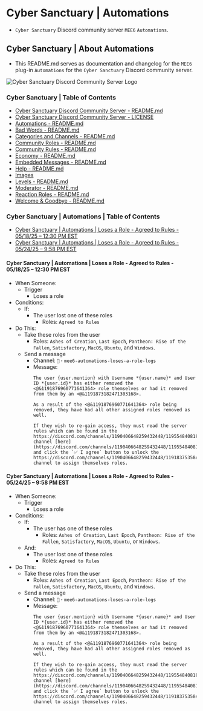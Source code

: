 <!-- omit from toc -->
# Cyber Sanctuary | Automations
* `Cyber Sanctuary` Discord community server `MEE6` `Automations`.

<!-- omit from toc -->
## Cyber Sanctuary | About Automations
* This README.md serves as documentation and changelog for the `MEE6` plug-in `Automations` for the `Cyber Sanctuary` Discord community server.

![Cyber Sanctuary Discord Community Server Logo](https://forgejo.cybersanctuary.xyz/ssimon/Cyber-Sanctuary-Discord-Community-Server/raw/branch/main/Images/Server%20Icons/Cyber%20Sanctuary%20-%20Server%20Icons%20-%20512x512%20-%20Earth%20from%20Space%201%20-%20Cyber%20Sanctuary.png "Cyber Sanctuary Discord Community Server Logo")

<!-- omit from toc -->
### Cyber Sanctuary | Table of Contents
* [Cyber Sanctuary Discord Community Server - README.md](/ssimon/Homelab/src/branch/main/README.md)
* [Cyber Sanctuary Discord Community Server - LICENSE](/ssimon/Homelab/src/branch/main/LICENSE)
* [Automations - README.md](/ssimon/Homelab/src/branch/main/Automations/README.md)
* [Bad Words - README.md](/ssimon/Homelab/src/branch/main/Bad%20Words/README.md)
* [Categories and Channels - README.md](/ssimon/Homelab/src/branch/main/Categories%20and%20Channels/README.md)
* [Community Roles - README.md](/ssimon/Homelab/src/branch/main/Community%20Roles/README.md)
* [Community Rules - README.md](/ssimon/Homelab/src/branch/main/Community%20Rules/README.md)
* [Economy - README.md](/ssimon/Homelab/src/branch/main/Economy/README.md)
* [Embedded Messages - README.md](/ssimon/Homelab/src/branch/main/Embedded%20Messages/README.md)
* [Help - README.md](/ssimon/Homelab/src/branch/main/Help/README.md)
* [Images](/ssimon/Homelab/src/branch/main/Images/)
* [Levels - README.md](/ssimon/Homelab/src/branch/main/Levels/README.md)
* [Moderator - README.md](/ssimon/Homelab/src/branch/main/Moderator/README.md)
* [Reaction Roles - README.md](/ssimon/Homelab/src/branch/main/Reaction%20Roles/README.md)
* [Welcome & Goodbye - README.md](/ssimon/Homelab/src/branch/main/Welcome%20&%20Goodbye/README.md)

<!-- omit from toc -->
### Cyber Sanctuary | Automations | Table of Contents
* [Cyber Sanctuary | Automations | Loses a Role - Agreed to Rules - 05/18/25 – 12:30 PM EST](#cyber-sanctuary--automations--loses-a-role---agreed-to-rules---051825--1230-pm-est)
* [Cyber Sanctuary | Automations | Loses a Role - Agreed to Rules - 05/24/25 – 9:58 PM EST](#cyber-sanctuary--automations--loses-a-role---agreed-to-rules---052425--958-pm-est)

#### Cyber Sanctuary | Automations | Loses a Role - Agreed to Rules - 05/18/25 – 12:30 PM EST
* When Someone:
    * Trigger
        * Loses a role
* Conditions:
    * If:
        * The user lost one of these roles
            * Roles: `Agreed to Rules`
* Do This:
    * Take these roles from the user
        * Roles: `Ashes of Creation`, `Last Epoch`, `Pantheon: Rise of the Fallen`, `Satisfactory`, `MacOS`, `Ubuntu`, and `Windows`.
    * Send a message
        * Channel: `📖・mee6-automations-loses-a-role-logs`
        * Message:
            ```
            The user {user.mention} with Username *{user.name}* and User ID *{user.id}* has either removed the <@&1191876960771641364> role themselves or had it removed from them by an <@&1191873182471303168>.

            As a result of the <@&1191876960771641364> role being removed, they have had all other assigned roles removed as well.

            If they wish to re-gain access, they must read the server rules which can be found in the https://discord.com/channels/1190406648259432448/1195548408182743161 channel [here](https://discord.com/channels/1190406648259432448/1195548408182743161/1195548746574991400) and click the `✅ I agree` button to unlock the https://discord.com/channels/1190406648259432448/1191837535849168957 channel to assign themselves roles.
            ```

#### Cyber Sanctuary | Automations | Loses a Role - Agreed to Rules - 05/24/25 – 9:58 PM EST
* When Someone:
    * Trigger
        * Loses a role
* Conditions:
    * If:
        * The user has one of these roles
            * Roles: `Ashes of Creation`, `Last Epoch`, `Pantheon: Rise of the Fallen`, `Satisfactory`, `MacOS`, `Ubuntu`, or `Windows`.
    * And:
        * The user lost one of these roles
            * Roles: `Agreed to Rules`
* Do This:
    * Take these roles from the user
        * Roles: `Ashes of Creation`, `Last Epoch`, `Pantheon: Rise of the Fallen`, `Satisfactory`, `MacOS`, `Ubuntu`, and `Windows`.
    * Send a message
        * Channel: `📖・mee6-automations-loses-a-role-logs`
        * Message:
            ```
            The user {user.mention} with Username *{user.name}* and User ID *{user.id}* has either removed the <@&1191876960771641364> role themselves or had it removed from them by an <@&1191873182471303168>.

            As a result of the <@&1191876960771641364> role being removed, they have had all other assigned roles removed as well.

            If they wish to re-gain access, they must read the server rules which can be found in the https://discord.com/channels/1190406648259432448/1195548408182743161 channel [here](https://discord.com/channels/1190406648259432448/1195548408182743161/1195548746574991400) and click the `✅ I agree` button to unlock the https://discord.com/channels/1190406648259432448/1191837535849168957 channel to assign themselves roles.
            ```